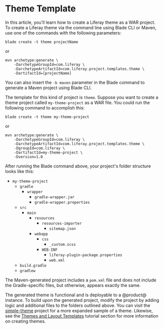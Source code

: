 # Theme Template [](id=theme-template)

In this article, you'll learn how to create a Liferay theme as a WAR project. To
create a Liferay theme via the command line using Blade CLI or Maven, use one of
the commands with the following parameters:

    blade create -t theme projectName

or

    mvn archetype:generate \
        -DarchetypeGroupId=com.liferay \
        -DarchetypeArtifactId=com.liferay.project.templates.theme \
        -DartifactId=[projectName]

You can also insert the `-b maven` parameter in the Blade command to generate a
Maven project using Blade CLI.

The template for this kind of project is `theme`. Suppose you want to create a
theme project called `my-theme-project` as a WAR file. You could run the
following command to accomplish this:

    blade create -t theme my-theme-project

or

    mvn archetype:generate \
        -DarchetypeGroupId=com.liferay \
        -DarchetypeArtifactId=com.liferay.project.templates.theme \
        -DgroupId=com.liferay \
        -DartifactId=my-theme-project \
        -Dversion=1.0

After running the Blade command above, your project's folder structure looks
like this: 

- `my-theme-project`
    - `gradle`
        - `wrapper`
            - `gradle-wrapper.jar`
            - `gradle-wrapper.properties`
    - `src`
        - `main`
            - `resources`
                - `resources-importer`
                    - `sitemap.json`
            - `webapp`
                - `css`
                    - `_custom.scss`
                - `WEB-INF`
                    - `liferay-plugin-package.properties`
                    - `web.xml`
    - `build.gradle`
    - `gradlew`

The Maven-generated project includes a `pom.xml` file and does not include the
Gradle-specific files, but otherwise, appears exactly the same.

The generated theme is functional and is deployable to a @product@ instance. To
build upon the generated project, modify the project by adding logic and
additional files to the folders outlined above. You can visit the
[simple-theme](/develop/reference/-/knowledge_base/7-0/theme) project for a more
expanded sample of a theme. Likewise, see the
[Themes and Layout Templates](/develop/tutorials/-/knowledge_base/7-0/themes-and-layout-templates)
tutorial section for more information on creating themes.
